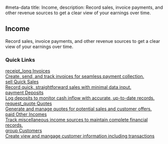 #meta-data title: Income, description: Record sales, invoice payments, and other revenue sources to get a clear view of your earnings over time.

## Income

Record sales, invoice payments, and other revenue sources to get a clear
view of your earnings over time.

### Quick Links

<div class="overview">
  <a class="overview-card" href="/docs/2-income/2-invoices">
    <div class="overview-card-title">
      <span class="material-symbols-outlined"> receipt_long </span>
      Invoices
    </div>
    <div class="overview-card-content">
      Create, send, and track invoices for seamless payment collection.
    </div>
  </a>
  <a class="overview-card" href="/docs/2-income/3-quick-sales">
    <div class="overview-card-title">
      <span class="material-symbols-outlined"> sell </span>
      Quick Sales
    </div>
    <div class="overview-card-content">
      Record quick, straightforward sales with minimal data input.
    </div>
  </a>
  <a class="overview-card" href="/docs/2-income/4-deposits">
    <div class="overview-card-title">
      <span class="material-symbols-outlined"> payment </span>
      Deposits
    </div>
    <div class="overview-card-content">
      Log deposits to monitor cash inflow with accurate, up-to-date records.
    </div>
  </a>
  <a class="overview-card" href="/docs/2-income/5-quotes">
    <div class="overview-card-title">
      <span class="material-symbols-outlined"> request_quote </span>
      Quotes
    </div>
    <div class="overview-card-content">
      Generate and manage quotes for potential sales and customer offers.
    </div>
  </a>
  <a class="overview-card" href="/docs/2-income/6-other-incomes">
    <div class="overview-card-title">
      <span class="material-symbols-outlined"> paid </span>
      Other Incomes
    </div>
    <div class="overview-card-content">
      Track miscellaneous income sources to maintain complete financial records.
    </div>
  </a>
  <a class="overview-card" href="/docs/2-income/7-customers">
    <div class="overview-card-title">
      <span class="material-symbols-outlined"> group </span>
      Customers
    </div>
    <div class="overview-card-content">
     Create view and mangage customer information including transactions
    </div>
  </a>
</div>
